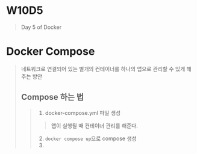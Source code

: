 # W10D5
> Day 5 of Docker

# Docker Compose
> 네트워크로 연결되어 있는 별개의 컨테이너를 하나의 앱으로 관리할 수 있게 해주는 방안
> ## Compose 하는 법
> > 1. docker-compose.yml 파일 생성
> > > 앱이 실행될 때 컨테이너 관리를 해준다.
> > 2. `docker compose up`으로 compose 생성
> > 3. 
